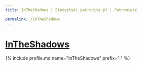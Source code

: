 ```yaml
---
title: InTheShadows | Statystyki patronite.pl | Patromierz

permalink: /InTheShadows
---
```


# [InTheShadows](https://patronite.pl/InTheShadows)

{% include profile.md name="InTheShadows" prefix="i" %}
